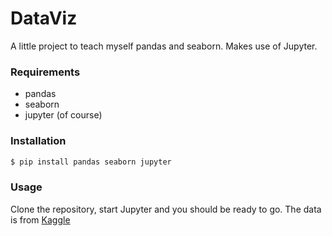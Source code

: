 # DataViz
A little project to teach myself pandas and seaborn. Makes use of Jupyter.

### Requirements
- pandas
- seaborn
- jupyter (of course)

### Installation
```bash
$ pip install pandas seaborn jupyter
```

### Usage

Clone the repository, start Jupyter and you should be ready to go. The data is from [Kaggle](https://www.kaggle.com/)

